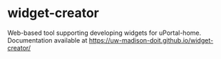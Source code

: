 # widget-creator
Web-based tool supporting developing widgets for uPortal-home.  Documentation available at https://uw-madison-doit.github.io/widget-creator/

